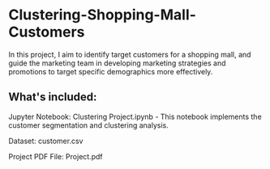# Clustering-Shopping-Mall-Customers
In this project, I aim to identify target customers for a shopping mall, and guide the marketing team in developing marketing strategies and promotions to target specific demographics more effectively.

## What's included:

Jupyter Notebook: Clustering Project.ipynb - This notebook implements the customer segmentation and clustering analysis.

Dataset: customer.csv 

Project PDF File: Project.pdf
